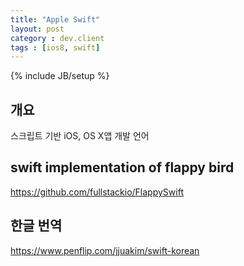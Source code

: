 ```yaml
---
title: "Apple Swift"
layout: post
category : dev.client
tags : [ios8, swift]
---
```

{% include JB/setup %}

개요
----

스크립트 기반 iOS, OS X앱 개발 언어

swift implementation of flappy bird
-----------------------------------

<https://github.com/fullstackio/FlappySwift>

한글 번역
---------

<https://www.penflip.com/jjuakim/swift-korean>
